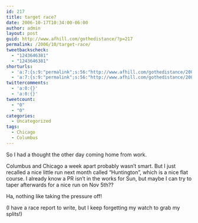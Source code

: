 ```yaml
---
id: 217
title: target race?
date: 2006-10-17T10:34:00-06:00
author: admin
layout: post
guid: http://www.afhill.com/gothedistance/?p=217
permalink: /2006/10/target-race/
tweetbackscheck:
  - "1243646381"
  - "1243646381"
shorturls:
  - 'a:7:{s:9:"permalink";s:56:"http://www.afhill.com/gothedistance/2006/10/target-race/";s:7:"tinyurl";s:25:"http://tinyurl.com/obpsgg";s:4:"isgd";s:17:"http://is.gd/BUuK";s:5:"bitly";s:19:"http://bit.ly/cSykD";s:5:"snipr";s:22:"http://snipr.com/igvbb";s:5:"snurl";s:22:"http://snurl.com/igvbb";s:7:"snipurl";s:24:"http://snipurl.com/igvbb";}'
  - 'a:7:{s:9:"permalink";s:56:"http://www.afhill.com/gothedistance/2006/10/target-race/";s:7:"tinyurl";s:25:"http://tinyurl.com/obpsgg";s:4:"isgd";s:17:"http://is.gd/BUuK";s:5:"bitly";s:19:"http://bit.ly/cSykD";s:5:"snipr";s:22:"http://snipr.com/igvbb";s:5:"snurl";s:22:"http://snurl.com/igvbb";s:7:"snipurl";s:24:"http://snipurl.com/igvbb";}'
twittercomments:
  - 'a:0:{}'
  - 'a:0:{}'
tweetcount:
  - "0"
  - "0"
categories:
  - Uncategorized
tags:
  - Chicago
  - Columbus
---
```

So I had a thought the other day coming home from work.

Columbus and Chicago a week apart probably wasn&#8217;t smart. But I just recalled a nice little run next month called &#8220;Huntington&#8221;, which is a nice flat course. I already know a PR isn&#8217;t in the works for Sun, but maybe I can try to taper afterwards for a nice run on Nov 5th??

Ha, nothing like taking the pressure off!

(I have a race report to write, but I keep forgetting my watch to grab my splits!)